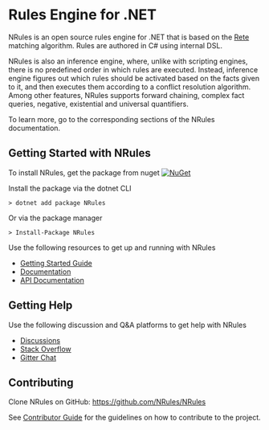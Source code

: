 # Rules Engine for .NET

NRules is an open source rules engine for .NET that is based on the [Rete](http://en.wikipedia.org/wiki/Rete_algorithm) matching algorithm. Rules are authored in C# using internal DSL.

NRules is also an inference engine, where, unlike with scripting engines, there is no predefined order in which rules are executed.
Instead, inference engine figures out which rules should be activated based on the facts given to it, and then executes them according to a conflict resolution algorithm. Among other features, NRules supports forward chaining, complex fact queries, negative, existential and universal quantifiers. 

To learn more, go to the corresponding sections of the NRules documentation.

## Getting Started with NRules

To install NRules, get the package from nuget
[![NuGet](https://img.shields.io/nuget/v/NRules.svg)](https://nuget.org/packages/NRules)

Install the package via the dotnet CLI
```console
> dotnet add package NRules
```

Or via the package manager
```console
> Install-Package NRules
```

Use the following resources to get up and running with NRules

- [Getting Started Guide](articles/getting-started.md)
- [Documentation](articles/architecture.md)
- [API Documentation](api/index.md)

## Getting Help

Use the following discussion and Q&A platforms to get help with NRules

- [Discussions](https://github.com/NRules/NRules/discussions)
- [Stack Overflow](https://stackoverflow.com/questions/tagged/nrules)
- [Gitter Chat](https://gitter.im/NRules/NRules)

## Contributing

Clone NRules on GitHub: https://github.com/NRules/NRules

See [Contributor Guide](https://github.com/NRules/NRules/blob/main/CONTRIBUTING.md) for the guidelines on how to contribute to the project.
